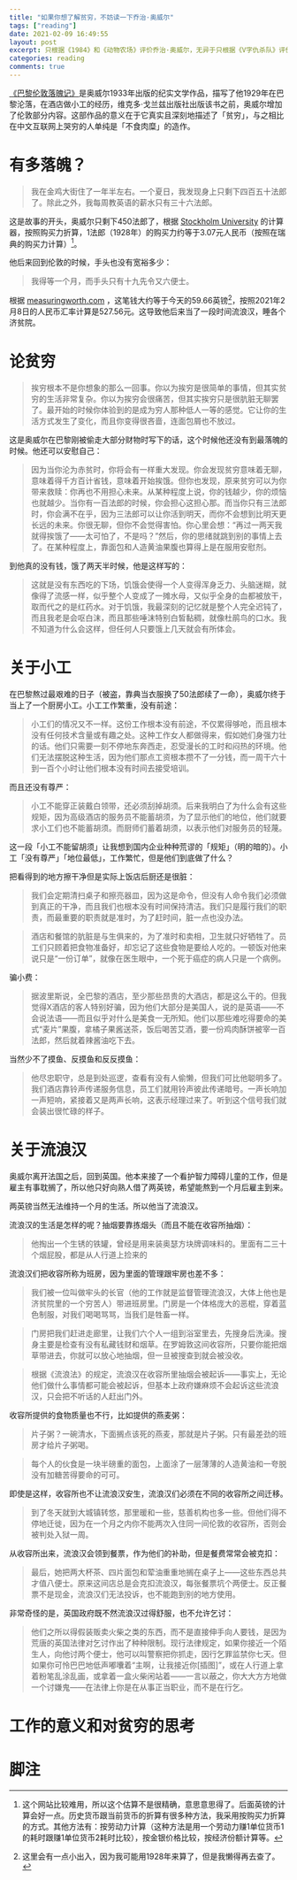```yaml
---
title: "如果你想了解贫穷，不妨读一下乔治·奥威尔"
tags: ["reading"]
date: 2021-02-09 16:49:55
layout: post
excerpt: 只根据《1984》和《动物农场》评价乔治·奥威尔，无异于只根据《V字仇杀队》评价阿兰·摩尔。《巴黎伦敦落魄记》是我见过描写贫穷最优秀的作品之一。
categories: reading
comments: true
---
```


[《巴黎伦敦落魄记》](https://book.douban.com/subject/27050197/)是奥威尔1933年出版的纪实文学作品，描写了他1929年在巴黎沦落，在酒店做小工的经历，维克多·戈兰兹出版社出版该书之前，奥威尔增加了伦敦部分内容。这部作品的意义在于它真实且深刻地描述了「贫穷」，与之相比在中文互联网上哭穷的人单纯是「不食肉糜」的造作。

# 有多落魄？ #

> 我在金鸡大街住了一年半左右。一个夏日，我发现身上只剩下四百五十法郎了。除此之外，我每周教英语的薪水只有三十六法郎。

这是故事的开头，奥威尔只剩下450法郎了，根据 [Stockholm University](https://www.historicalstatistics.org/Currencyconverter.html) 的计算器，按照购买力折算，1法郎（1928年）的购买力约等于3.07元人民币（按照在瑞典的购买力计算）[^1]。

他后来回到伦敦的时候，手头也没有宽裕多少：

> 我得等一个月，而手头只有十九先令又六便士。

根据 [measuringworth.com](https://www.measuringworth.com/calculators/ppoweruk/) ，这笔钱大约等于今天的59.66英镑[^2]，按照2021年2月8日的人民币汇率计算是527.56元。这导致他后来当了一段时间流浪汉，睡各个济贫院。

# 论贫穷 #

> 挨穷根本不是你想象的那么一回事。你以为挨穷是很简单的事情，但其实贫穷的生活非常复杂。你以为挨穷会很痛苦，但其实挨穷只是很肮脏无聊罢了。最开始的时候你体验到的是成为穷人那种低人一等的感觉。它让你的生活方式发生了变化，而且你变得很吝啬，连面包屑也不放过。

这是奥威尔在巴黎刚被偷走大部分财物时写下的话，这个时候他还没有到最落魄的时候。他还可以安慰自己：

> 因为当你沦为赤贫时，你将会有一样重大发现。你会发现贫穷意味着无聊，意味着得千方百计省钱，意味着开始挨饿。但你也发现，原来贫穷可以为你带来救赎：你再也不用担心未来。从某种程度上说，你的钱越少，你的烦恼也就越少。当你有一百法郎的时候，你会担心这担心那。而当你只有三法郎时，你会满不在乎，因为三法郎可以让你活到明天，而你不会想到比明天更长远的未来。你很无聊，但你不会觉得害怕。你心里会想：“再过一两天我就得挨饿了——太可怕了，不是吗？”然后，你的思绪就跳到别的事情上去了。在某种程度上，靠面包和人造黄油果腹也算得上是在服用安慰剂。

到他真的没有钱，饿了两天半时候，他是这样写的：

> 这就是没有东西吃的下场，饥饿会使得一个人变得浑身乏力、头脑迷糊，就像得了流感一样，似乎整个人变成了一摊水母，又似乎全身的血都被放干，取而代之的是红药水。对于饥饿，我最深刻的记忆就是整个人完全迟钝了，而且我老是会呕白沫，而且那些唾沫特别白皙黏稠，就像杜鹃鸟的口水。我不知道为什么会这样，但任何人只要饿上几天就会有所体会。

# 关于小工 #

在巴黎熬过最艰难的日子（被盗，靠典当衣服换了50法郎续了一命），奥威尔终于当上了一个厨房小工。小工工作繁重，没有前途：

> 小工们的情况又不一样。这份工作根本没有前途，不仅累得够呛，而且根本没有任何技术含量或有趣之处。这种工作女人都做得来，假如她们身强力壮的话。他们只需要一刻不停地东奔西走，忍受漫长的工时和闷热的环境。他们无法摆脱这种生活，因为他们那点工资根本攒不了一分钱，而一周干六十到一百个小时让他们根本没有时间去接受培训。

而且还没有尊严：

> 小工不能穿正装戴白领带，还必须刮掉胡须。后来我明白了为什么会有这些规矩，因为高级酒店的服务员不能蓄胡须，为了显示他们的地位，他们就要求小工们也不能蓄胡须。而厨师们蓄着胡须，以表示他们对服务员的轻蔑。

这一段「小工不能留胡须」让我想到国内企业种种荒谬的「规矩」（明的暗的）。小工「没有尊严」「地位最低」，工作繁忙，但是他们到底做了什么？

把看得到的地方擦干净但是实际上饭店后厨还是很脏：

> 我们会定期清扫桌子和擦亮器皿，因为这是命令，但没有人命令我们必须做到真正的干净，而且我们也根本没有时间保持清洁。我们只是履行我们的职责，而最重要的职责就是准时，为了赶时间，脏一点也没办法。

> 酒店和餐馆的肮脏是与生俱来的，为了准时和卖相，卫生就只好牺牲了。员工们只顾着把食物准备好，却忘记了这些食物是要给人吃的。一顿饭对他来说只是“一份订单”，就像在医生眼中，一个死于癌症的病人只是一个病例。

骗小费：

> 据波里斯说，全巴黎的酒店，至少那些昂贵的大酒店，都是这么干的。但我觉得X酒店的客人特别好骗，因为他们大部分是美国人，说的是英语——不会说法语——而且似乎对什么是美食一无所知。他们以那些难吃得要命的美式“麦片”果腹，拿橘子果酱送茶，饭后喝苦艾酒，要一份鸡肉酥饼被宰一百法郎，然后就着辣酱油吃下去。

当然少不了摸鱼、反摸鱼和反反摸鱼：

> 他尽忠职守，总是到处巡逻，查看有没有人偷懒，但我们可比他聪明多了。我们酒店靠铃声传递服务信息，员工们就用铃声彼此传递暗号。一声长响加一声短响，紧接着又是两声长响，这表示经理过来了。听到这个信号我们就会装出很忙碌的样子。

# 关于流浪汉 #

奥威尔离开法国之后，回到英国。他本来接了一个看护智力障碍儿童的工作，但是雇主有事耽搁了，所以他只好向熟人借了两英镑，希望能熬到一个月后雇主到来。

两英镑当然无法维持一个月的生活。所以他当了流浪汉。

流浪汉的生活是怎样的呢？抽烟要靠拣烟头（而且不能在收容所抽烟）：

> 他掏出一个生锈的铁罐，曾经是用来装奥瑟方块牌调味料的。里面有二三十个烟屁股，都是从人行道上捡来的

流浪汉们把收容所称为班房，因为里面的管理跟牢房也差不多：

> 我们被一位叫做牢头的长官（他的工作就是监督管理流浪汉，大体上他也是济贫院里的一个穷苦人）带进班房里。门房是一个体格庞大的恶棍，穿着蓝色制服，对我们喝喝骂骂，当我们是牲畜一样。

> 门房把我们赶进走廊里，让我们六个人一组到浴室里去，先搜身后洗澡。搜身主要是检查有没有私藏钱财和烟草。在罗姆敦这间收容所，只要你能把烟草带进去，你就可以放心地抽烟，但一旦被搜查到就会被没收。

> 根据《流浪法》的规定，流浪汉在收容所里抽烟会被起诉——事实上，无论他们做什么事情都可能会被起诉，但基本上政府嫌麻烦不会起诉这些流浪汉，只会把不听话的人赶出门外。

收容所提供的食物质量也不行，比如提供的燕麦粥：

> 片子粥？一碗清水，下面搁点该死的燕麦，那就是片子粥。只有最差劲的班房才给片子粥喝。

> 每个人的伙食是一块半磅重的面包，上面涂了一层薄薄的人造黄油和一夸脱没有加糖苦得要命的可可。

即使是这样，收容所也不让流浪汉安生，流浪汉们必须在不同的收容所之间迁移。

> 到了冬天就到大城镇转悠，那里暖和一些，慈善机构也多一些。但他们得不停地迁徙，因为在一个月之内你不能两次入住同一间伦敦的收容所，否则会被判处入狱一周。

从收容所出来，流浪汉会领到餐票，作为他们的补助，但是餐费常常会被克扣：

> 最后，她把两大杯茶、四片面包和荤油重重地搁在桌子上——这些东西总共才值八便士。原来这间店总是会克扣流浪汉，每张餐票坑个两便士。反正餐票不是现金，流浪汉们无法投诉，也不能跑到别的地方使用。

非常奇怪的是，英国政府既不然流浪汉过得舒服，也不允许乞讨：

> 他们之所以得假装贩卖火柴之类的东西，而不是直接伸手向人要钱，是因为荒唐的英国法律对乞讨作出了种种限制。现行法律规定，如果你接近一个陌生人，向他讨两个便士，他可以叫警察把你抓走，因行乞罪监禁你七天。但如果你可怜巴巴地低声嘟囔着“主啊，让我接近你[插图]”，或在人行道上拿着粉笔乱涂乱画，或拿着一盒火柴闲站着——一言以蔽之，你大大方方地做一个讨嫌鬼——在法律上你是在从事正当职业，而不是在行乞。


# 工作的意义和对贫穷的思考 #

# 脚注 #

[^1]: 这个网站比较难用，所以这个估算不是很精确，意思意思得了。后面英镑的计算会好一点。历史货币跟当前货币的折算有很多种方法，我采用按购买力折算的方式。其他方法有：按劳动力计算（这种方法是用一个劳动力赚1单位货币1的耗时跟赚1单位货币2耗时比较），按金银价格比较，按经济份额计算等。

[^2]: 这里会有一点小出入，因为我可能用1928年来算了，但是我懒得再去查了。
